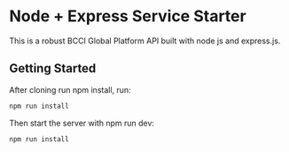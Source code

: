 # Node + Express Service Starter

This is a robust BCCI Global Platform API built with node js and express.js.

## Getting Started

After cloning run npm install, run:
```sh
npm run install
```
Then start the server with npm run dev:
```sh
npm run install
```